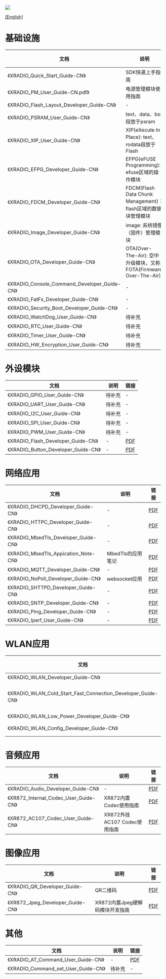 
![](../../../images/XRADIOTECHLOGO.png)

[[English]](index-en.md)

# 基础设施
|文档 |说明 |链接|
| ---- | ---- | ---- |
|《XRADIO_Quick_Start_Guide-CN》            |SDK快速上手指南 | [PDF](../../download/4.SDK/document/XRADIO_Quick_Start_Guide-CN.pdf) |
|《XRADIO_PM_User_Guide-CN.pdf》            |电源管理模块使用指南 | [PDF](../../download/4.SDK/document/XRADIO_PM_User_Guide-CN.pdf) |
|《XRADIO_Flash_Layout_Developer_Guide-CN》 |- | [PDF](../../download/4.SDK/document/XRADIO_Flash_Layout_Developer_Guide-CN.pdf) |
|《XRADIO_PSRAM_User_Guide-CN》             |text、data、bss段放于psram | [PDF](../../download/4.SDK/document/XRADIO_PSRAM_User_Guide-CN.pdf) |
|《XRADIO_XIP_User_Guide-CN》               |XIP(eXecute In Place): text、rodata段放于Flash | [PDF](../../download/4.SDK/document/XRADIO_XIP_User_Guide-CN.pdf) |
|《XRADIO_EFPG_Developer_Guide-CN》         |EFPG(eFUSE Programming): efuse区域的操作模块 | [PDF](../../download/4.SDK/document/XRADIO_EFPG_Developer_Guide-CN.pdf) |
|《XRADIO_FDCM_Developer_Guide-CN》         |FDCM(Flash Data Chunk Management)： flash区域的数据块管理模块 | [PDF](../../download/4.SDK/document/XRADIO_FDCM_Developer_Guide-CN.pdf) |
|《XRADIO_Image_Developer_Guide-CN》        |image: 系统镜像（固件）管理模块 | [PDF](../../download/4.SDK/document/XRADIO_Image_Developer_Guide-CN.pdf) |
|《XRADIO_OTA_Developer_Guide-CN》          |OTA(Over-The-Air): 空中升级模块，又称FOTA(Firmware Over-The-Air) | [PDF](../../download/4.SDK/document/XRADIO_OTA_Developer_Guide-CN.pdf) |
|《XRADIO_Console_Command_Developer_Guide-CN》|- | [PDF](../../download/4.SDK/document/XRADIO_Console_Command_Developer_Guide-CN.pdf) |
|《XRADIO_FatFs_Developer_Guide-CN》        |- | [PDF](../../download/4.SDK/document/XRADIO_FatFs_Developer_Guide-CN.pdf) |
|《XRADIO_Security_Boot_Developer_Guide-CN》|- | [PDF](../../download/4.SDK/document/XRADIO_Security_Boot_Developer_Guide-CN.pdf) |
|《XRADIO_WatchDog_User_Guide-CN》          |待补充 | - |
|《XRADIO_RTC_User_Guide-CN》               |待补充 | - |
|《XRADIO_Timer_User_Guide-CN》             |待补充 | - |
|《XRADIO_HW_Encryption_User_Guide-CN》        |待补充 | - |

# 外设模块
|文档 |说明 |链接|
| ---- | ---- | ---- |
|《XRADIO_GPIO_User_Guide-CN》          |待补充 | - |
|《XRADIO_UART_User_Guide-CN》          |待补充 | - |
|《XRADIO_I2C_User_Guide-CN》           |待补充 | - |
|《XRADIO_SPI_User_Guide-CN》           |待补充 | - |
|《XRADIO_PWM_User_Guide-CN》           |待补充 | - |
|《XRADIO_Flash_Developer_Guide-CN》    |- | [PDF](../../download/4.SDK/document/XRADIO_Flash_Developer_Guide-CN.doc.pdf) |
|《XRADIO_Button_Developer_Guide-CN》   |- | [PDF](../../download/4.SDK/document/XRADIO_Button_Developer_Guide-CN.pdf) |

# 网络应用
|文档 |说明 |链接|
| ---- | ---- | ---- |
|《XRADIO_DHCPD_Developer_Guide-CN》    |- | [PDF](../../download/4.SDK/document/XRADIO_DHCPD_Developer_Guide-CN.pdf) |
|《XRADIO_HTTPC_Developer_Guide-CN》    |- | [PDF](../../download/4.SDK/document/XRADIO_HTTPC_Developer_Guide-CN.pdf) |
|《XRADIO_MbedTls_Developer_Guide-CN》  |- | [PDF](../../download/4.SDK/document/XRADIO_MbedTls_Developer_Guide-CN.pdf) |
|《XRADIO_MbedTls_Appication_Note-CN》  |MbedTls的应用笔记 | [PDF](../../download/4.SDK/document/XRADIO_MbedTls_Appication_Note-CN.pdf) |
|《XRADIO_MQTT_Developer_Guide-CN》     |- | [PDF](../../download/4.SDK/document/XRADIO_MQTT_Developer_Guide-CN.pdf) |
|《XRADIO_NoPoll_Developer_Guide-CN》   |websocket应用 | [PDF](../../download/4.SDK/document/XRADIO_NoPoll_Developer_Guide-CN.pdf) |
|《XRADIO_SHTTPD_Developer_Guide-CN》   |- | [PDF](../../download/4.SDK/document/XRADIO_SHTTPD_Developer_Guide-CN.pdf) |
|《XRADIO_SNTP_Developer_Guide-CN》     |- | [PDF](../../download/4.SDK/document/XRADIO_SNTP_Developer_Guide-CN.pdf) |
|《XRADIO_Ping_Developer_Guide-CN》     |- | [PDF](../../download/4.SDK/document/XRADIO_Ping_Developer_Guide-CN.pdf) |
|《XRADIO_Iperf_User_Guide-CN》         |- | [PDF](../../download/4.SDK/document/XRADIO_Iperf_User_Guide-CN.pdf) |

# WLAN应用
|文档 |说明 |链接|
| ---- | ---- | ---- |
|《XRADIO_WLAN_Developer_Guide-CN》             |- | [PDF](../../download/4.SDK/document/XRADIO_WLAN_Developer_Guide-CN.pdf) |
|《XRADIO_WLAN_Cold_Start_Fast_Connection_Developer_Guide-CN》|WLAN 冷启动快连 | [PDF](../../download/4.SDK/document/XRADIO_WLAN_Cold_Start_Fast_Connection_Developer_Guide-CN.pdf) |
|《XRADIO_WLAN_Low_Power_Developer_Guide-CN》   |- | [PDF](../../download/4.SDK/document/XRADIO_WLAN_Low_Power_Developer_Guide-CN.pdf) |
|《XRADIO_WLAN_Config_Developer_Guide-CN》      |WLAN 配网 | [PDF](../../download/4.SDK/document/XRADIO_WLAN_Config_Developer_Guide-CN.pdf) |

# 音频应用
|文档 |说明 |链接|
| ---- | ---- | ---- |
|《XRADIO_Audio_Developer_Guide-CN》        |- | [PDF](../../download/4.SDK/document/XRADIO_Audio_Developer_Guide-CN.pdf) |
|《XR872_Internal_Codec_User_Guide-CN》     |XR872内置Codec使用指南 | [PDF](../../download/4.SDK/document/XR872_Internal_Codec_User_Guide-CN.pdf) |
|《XR872_AC107_Codec_User_Guide-CN》        |XR872外挂AC107 Codec使用指南 | [PDF](../../download/4.SDK/document/XR872_AC107_Codec_User_Guide-CN.pdf) |

# 图像应用
|文档 |说明 |链接|
| ---- | ---- | ---- |
|《XRADIO_QR_Developer_Guide-CN》           |QR二维码 | [PDF](../../download/4.SDK/document/XRADIO_QR_Developer_Guide-CN.pdf) |
|《XR872_Jpeg_Developer_Guide-CN》          |XR872内置Jpeg硬解码模块开发指南 | [PDF](../../download/4.SDK/document/XR872_Jpeg_Developer_Guide-CN.pdf) |

# 其他
|文档 |说明 |链接|
| ---- | ---- | ---- |
|《XRADIO_AT_Command_User_Guide-CN》        |- | [PDF](../../download/4.SDK/document/XRADIO_AT_Command_User_Guide-CN.pdf) |
|《XRADIO_Command_set_User_Guide-CN》       |待补充 | - |
